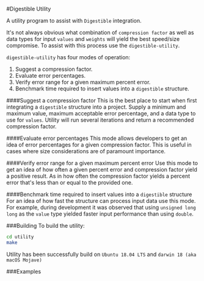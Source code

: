 #Digestible Utility

A utility program to assist with `Digestible` integration.

It's not always obvious what combination of `compression factor` as well as data types for input `values` and `weights` will yield the best speed/size compromise. To assist with this process use the `digestible-utility`.

`digestible-utility` has four modes of operation:
1. Suggest a compression factor.
2. Evaluate error percentages.
3. Verify error range for a given maximum percent error.
4. Benchmark time required to insert values into a `digestible` structure.

####Suggest a compression factor
This is the best place to start when first integrating a `digestible` structure into a project. Supply a minimum and maximum value, maximum acceptable error percentage, and a data type to use for `values`. Utility will run several iterations and return a recommended compression factor.

####Evaluate error percentages
This mode allows developers to get an idea of error percentages for a given compression factor. This is useful in cases where size considerations are of paramount importance.

####Verify error range for a given maximum percent error
Use this mode to get an idea of how often a given percent error and compression factor yield a positive result. As in how often the compression factor yields a percent error that's less than or equal to the provided one.

####Benchmark time required to insert values into a `digestible` structure
For an idea of how fast the structure can process input data use this mode. For example, during development it was observed that using `unsigned long long` as the `value` type yielded faster input performance than using `double`.

###Building
To build the utility:
```bash
cd utility
make
```

Utility has been successfully build on `Ubuntu 18.04 LTS` and `darwin 18 (aka macOS Mojave)`


###Examples
